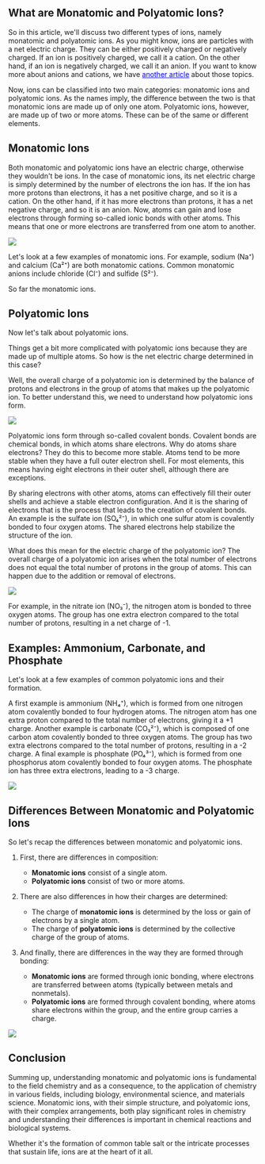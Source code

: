 ## What are Monatomic and Polyatomic Ions?

So in this article, we'll discuss two different types of ions, namely monatomic and polyatomic ions. As you might know, ions are particles with a net electric charge. They can be either positively charged or negatively charged. If an ion is positively charged, we call it a cation. On the other hand, if an ion is negatively charged, we call it an anion. If you want to know more about anions and cations, we have <a href="https://somethingcalledscience.com/post/anions-and-cations" style="color: blue;">another article</a> about those topics.

Now, ions can be classified into two main categories: monatomic ions and polyatomic ions. As the names imply, the difference between the two is that monatomic ions are made up of only one atom. Polyatomic ions, however, are made up of two or more atoms. These can be of the same or different elements.

## Monatomic Ions

Both monatomic and polyatomic ions have an electric charge, otherwise they wouldn't be ions. In the case of monatomic ions, its net electric charge is simply determined by the number of electrons the ion has. If the ion has more protons than electrons, it has a net positive charge, and so it is a cation. On the other hand, if it has more electrons than protons, it has a net negative charge, and so it is an anion. Now, atoms can gain and lose electrons through forming so-called ionic bonds with other atoms. This means that one or more electrons are transferred from one atom to another.

![](/images/002%20Monatomic%20and%20Polyatomic%20Ions/Definition%20of%20Monatomic%20and%20Polyatomic%20Explained.jpg)

Let's look at a few examples of monatomic ions. For example, sodium (Na⁺) and calcium (Ca²⁺) are both monatomic cations. Common monatomic anions include chloride (Cl⁻) and sulfide (S²⁻).

So far the monatomic ions.

## Polyatomic Ions

Now let's talk about polyatomic ions.

Things get a bit more complicated with polyatomic ions because they are made up of multiple atoms. So how is the net electric charge determined in this case?

Well, the overall charge of a polyatomic ion is determined by the balance of protons and electrons in the group of atoms that makes up the polyatomic ion. To better understand this, we need to understand how polyatomic ions form.

![](/images/002%20Monatomic%20and%20Polyatomic%20Ions/What%20are%20Elements%20of%20Monatomic%20and%20Polyatomic%20Ions.jpg)

Polyatomic ions form through so-called covalent bonds. Covalent bonds are chemical bonds, in which atoms share electrons. Why do atoms share electrons? They do this to become more stable. Atoms tend to be more stable when they have a full outer electron shell. For most elements, this means having eight electrons in their outer shell, although there are exceptions.

By sharing electrons with other atoms, atoms can effectively fill their outer shells and achieve a stable electron configuration. And it is the sharing of electrons that is the process that leads to the creation of covalent bonds.
An example is the sulfate ion (SO₄²⁻), in which one sulfur atom is covalently bonded to four oxygen atoms. The shared electrons help stabilize the structure of the ion.

What does this mean for the electric charge of the polyatomic ion? The overall charge of a polyatomic ion arises when the total number of electrons does not equal the total number of protons in the group of atoms. This can happen due to the addition or removal of electrons.

![](/images/002%20Monatomic%20and%20Polyatomic%20Ions/Monatomic%20and%20Polyatomic%20Ions,%20Atoms%20and%20Molecules.jpg)

For example, in the nitrate ion (NO₃⁻), the nitrogen atom is bonded to three oxygen atoms. The group has one extra electron compared to the total number of protons, resulting in a net charge of -1.

## Examples: Ammonium, Carbonate, and Phosphate

Let's look at a few examples of common polyatomic ions and their formation.

A first example is ammonium (NH₄⁺), which is formed from one nitrogen atom covalently bonded to four hydrogen atoms. The nitrogen atom has one extra proton compared to the total number of electrons, giving it a +1 charge.
Another example is carbonate (CO₃²⁻), which is composed of one carbon atom covalently bonded to three oxygen atoms. The group has two extra electrons compared to the total number of protons, resulting in a -2 charge.
A final example is phosphate (PO₄³⁻), which is formed from one phosphorus atom covalently bonded to four oxygen atoms. The phosphate ion has three extra electrons, leading to a -3 charge.

![](/images/002%20Monatomic%20and%20Polyatomic%20Ions/Monatomic%20vs%20Polyatomic%20Ions%20and%20Examples.jpg)

## Differences Between Monatomic and Polyatomic Ions

So let's recap the differences between monatomic and polyatomic ions.

1. First, there are differences in composition:
   - **Monatomic ions** consist of a single atom.
   - **Polyatomic ions** consist of two or more atoms.

2. There are also differences in how their charges are determined:
   - The charge of **monatomic ions** is determined by the loss or gain of electrons by a single atom.
   - The charge of **polyatomic ions** is determined by the collective charge of the group of atoms.

3. And finally, there are differences in the way they are formed through bonding:
   - **Monatomic ions** are formed through ionic bonding, where electrons are transferred between atoms (typically between metals and nonmetals).
   - **Polyatomic ions** are formed through covalent bonding, where atoms share electrons within the group, and the entire group carries a charge.

![](/images/002%20Monatomic%20and%20Polyatomic%20Ions/Difference%20between%20Monatomic%20and%20Polyatomic%20Ions.jpg)

## Conclusion

Summing up, understanding monatomic and polyatomic ions is fundamental to the field chemistry and as a consequence, to the application of chemistry in various fields, including biology, environmental science, and materials science. Monatomic ions, with their simple structure, and polyatomic ions, with their complex arrangements, both play significant roles in chemistry and understanding their differences is important in chemical reactions and biological systems.

Whether it's the formation of common table salt or the intricate processes that sustain life, ions are at the heart of it all.